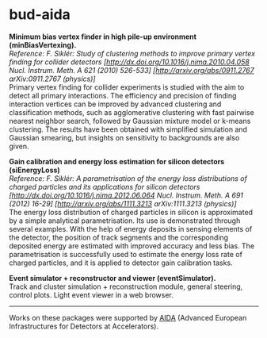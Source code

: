 # bud-aida
<b>Minimum bias vertex finder in high pile-up environment (minBiasVertexing).</b> <br>
<i>Reference: F. Siklér: Study of clustering methods to improve primary vertex finding for collider detectors [http://dx.doi.org/10.1016/j.nima.2010.04.058 Nucl. Instrum. Meth. A 621 (2010) 526-533] [http://arxiv.org/abs/0911.2767 arXiv:0911.2767 (physics)]</i> <br>
Primary vertex finding for collider experiments is studied with the aim to detect all primary interactions. The efficiency and precision of finding interaction vertices can be improved by advanced clustering and classification methods, such as agglomerative clustering with fast pairwise nearest neighbor search, followed by Gaussian mixture model or k-means clustering. The results have been obtained with simplified simulation and Gaussian smearing, but insights on sensitivity to backgrounds are also given.

<b> Gain calibration and energy loss estimation for silicon detectors (siEnergyLoss)</b> <br>
<i>Reference: F. Siklér: A parametrisation of the energy loss distributions of charged particles and its applications for silicon detectors [http://dx.doi.org/10.1016/j.nima.2012.06.064 Nucl. Instrum. Meth. A 691 (2012) 16-29] [http://arxiv.org/abs/1111.3213 arXiv:1111.3213 (physics)]</i> <br>
The energy loss distribution of charged particles in silicon is approximated by
a simple analytical parametrisation. Its use is demonstrated through several
examples. With the help of energy deposits in sensing elements of the detector,
the position of track segments and the corresponding deposited energy are
estimated with improved accuracy and less bias. The parametrisation is
successfully used to estimate the energy loss rate of charged particles, and it
is applied to detector gain calibration tasks.

<b>Event simulator + reconstructor and viewer (eventSimulator).</b> <br>
Track and cluster simulation + reconstruction module, general steering, control plots. Light event viewer in a web browser.

<hr>

Works on these packages were supported by <a href=http://aida.web.cern.ch>AIDA</a> (Advanced European Infrastructures for Detectors at Accelerators).
